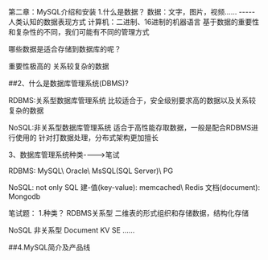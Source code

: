第二章：MySQL介绍和安装
1.什么是数据？
数据：文字，图片，视频…… ----- 人类认知的数据表现方式
计算机：二进制、16进制的机器语言
基于数据的重要性和复杂性的不同，我们可能有不同的管理方式

哪些数据是适合存储到数据库的呢？

重要性极高的
关系较复杂的数据

##2、什么是数据库管理系统(DBMS)?

RDBMS:关系型数据库管理系统
比较适合于，安全级别要求高的数据以及关系较复杂的数据

NoSQL:非关系型数据库管理系统
适合于高性能存取数据，一般是配合RDBMS进行使用的
针对打数据处理，分布式架构更加擅长

3、数据库管理系统种类---->笔试

RDBMS:
MySQL\ Oracle\ MsSQL(SQL Server)\ PG

NoSQL: not only SQL
建-值(key-value): memcached\ Redis
文档(document): Mongodb

笔试题：
1.种类？
RDBMS关系型
  二维表的形式组织和存储数据，结构化存储

NoSQL 非关系型
  Document
KV
SE
……

##4.MySQL简介及产品线
